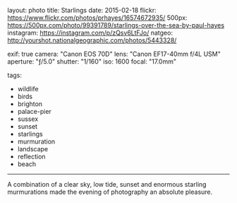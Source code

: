 layout: photo
title: Starlings
date: 2015-02-18
flickr: https://www.flickr.com/photos/prhayes/16574672935/
500px: https://500px.com/photo/99391789/starlings-over-the-sea-by-paul-hayes
instagram: https://instagram.com/p/zQsv6LtFJo/
natgeo: http://yourshot.nationalgeographic.com/photos/5443328/

exif: true
camera: "Canon EOS 70D"
lens: "Canon EF17-40mm f/4L USM"
aperture: "ƒ/5.0"
shutter: "1/160"
iso: 1600
focal: "17.0mm"

tags:
  - wildlife
  - birds
  - brighton
  - palace-pier
  - sussex
  - sunset
  - starlings
  - murmuration
  - landscape
  - reflection
  - beach
---

A combination of a clear sky, low tide, sunset and enormous starling murmurations made the evening of photography an absolute pleasure.
